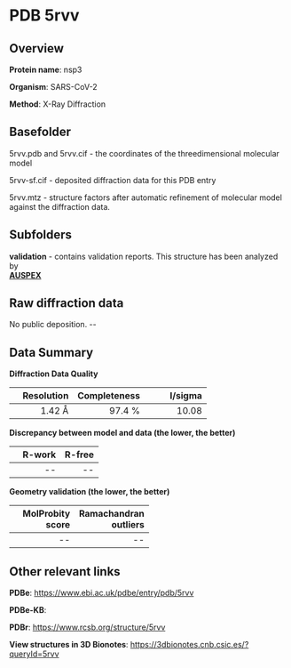 # PDB 5rvv

## Overview

**Protein name**: nsp3

**Organism**: SARS-CoV-2

**Method**: X-Ray Diffraction



## Basefolder

5rvv.pdb and 5rvv.cif - the coordinates of the threedimensional molecular model

5rvv-sf.cif - deposited diffraction data for this PDB entry

5rvv.mtz - structure factors after automatic refinement of molecular model against the diffraction data.

## Subfolders





**validation** - contains validation reports. This structure has been analyzed by <br>[**AUSPEX**](https://github.com/thorn-lab/coronavirus_structural_task_force/tree/master/pdb/nsp3/SARS-CoV-2/5rvv/validation/auspex)     



## Raw diffraction data

No public deposition. --<br> 

## Data Summary
**Diffraction Data Quality**

|   | Resolution | Completeness| I/sigma |
|---|-------------:|----------------:|--------------:|
|   |1.42 Å|97.4  %|<img width=50/>10.08|

**Discrepancy between model and data (the lower, the better)**

|   | **R-work**| **R-free**   
|---|-------------:|----------------:|           
||--|--|

**Geometry validation (the lower, the better)**

|   |**MolProbity<br>score**| **Ramachandran<br>outliers** 
|---|-------------:|----------------:|
||--|--|

 

 



## Other relevant links 
**PDBe**:  https://www.ebi.ac.uk/pdbe/entry/pdb/5rvv

**PDBe-KB**:  
 
**PDBr**: https://www.rcsb.org/structure/5rvv 

**View structures in 3D Bionotes**: https://3dbionotes.cnb.csic.es/?queryId=5rvv

